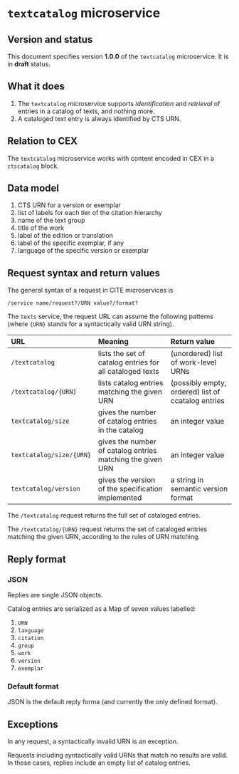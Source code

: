 # `textcatalog` microservice



## Version and status

This document specifies version **1.0.0** of the `textcatalog` microservice. It is in **draft** status.


## What it does

1. The `textcatalog` microservice supports *identification* and *retrieval* of entries in a catalog of texts, and nothing more.
2. A cataloged text entry is always identified by CTS URN.



## Relation to CEX

The `textcatalog` microservice works with content encoded in CEX in a `ctscatalog` block.


## Data model

1. CTS URN for a version or exemplar
2. list of labels for each tier of the citation hierarchy
3. name of the text group
4. title of the work
5. label of the edition or translation
6. label of the specific exemplar, if any
7. language of the specific version or exemplar

## Request syntax and return values

The general syntax of a request in CITE microservices is

    /service name/request?/URN value?/format?

The `texts` service, the request URL can assume the following patterns (where `{URN}` stands for a syntactically valid URN string).

| URL                     | Meaning                                           | Return value                                    |
|:------------------------|:--------------------------------------------------|:------------------------------------------------|
| `/textcatalog`                | lists the set of catalog entries for all cataloged texts | (unordered) list of work-level URNs             |
| `/textcatalog/{URN}`          | lists catalog entries matching the given URN                        | (possibly empty, ordered) list of ccatalog entries |
| `textcatalog/size` | gives the  number of catalog entries in the catalog | an integer value |
| `textcatalog/size/{URN}` | gives the  number of catalog entries matching the given URN | an integer value |
| `textcatalog/version` | gives the  version of the specification implemented | a string in semantic version format |

The `/textcatalog` request returns the full set of cataloged entries.

The `/textcatalog/{URN}` request returns the set of cataloged entries matching the given URN, according to the rules of URN matching.


## Reply format


### JSON

Replies are single JSON objects.

Catalog entries are serialized as a Map of seven values labelled:


1. `URN`
2. `language`
3. `citation`
4. `group`
5. `work`
6. `version`
7. `exemplar`



### Default format

JSON is the default reply forma (and currently the only defined format).

## Exceptions

In any request, a syntactically invalid URN is an exception.

Requests including syntactically valid URNs that match no results are valid. In these cases, replies include an empty list of catalog entries.
